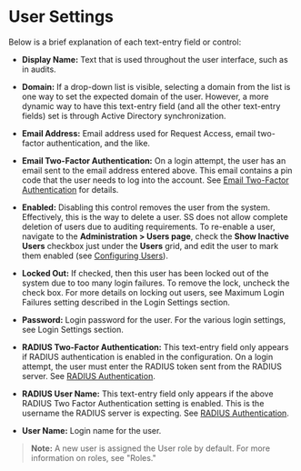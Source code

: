 [title]: # (User Settings)
[tags]: # (Users)
[priority]: # (100)

# User Settings

Below is a brief explanation of each text-entry field or control:

- **Display Name:** Text that is used throughout the user interface, such as in audits.

- **Domain:** If a drop-down list is visible, selecting a domain from the list is one way to set the expected domain of the user. However, a more dynamic way to have this text-entry field (and all the other text-entry fields) set is through Active Directory synchronization.

- **Email Address:** Email address used for Request Access, email two-factor authentication, and the like.

- **Email Two-Factor Authentication:** On a login attempt, the user has an email sent to the email address entered above. This email contains a pin code that the user needs to log into the account. See [Email Two-Factor Authentication](../../application-authentication/two-factor-authentication/email-two-factor-authentication/index.md) for details.

- **Enabled:** Disabling this control removes the user from the system. Effectively, this is the way to delete a user. SS does not allow complete deletion of users due to auditing requirements. To re-enable a user, navigate to the **Administration > Users page**, check the **Show Inactive Users** checkbox just under the **Users** grid, and edit the user to mark them enabled (see [Configuring Users](../configuring-users/index.md)).

- **Locked Out:** If checked, then this user has been locked out of the system due to too many login failures. To remove the lock, uncheck the check box. For more details on locking out users, see Maximum Login Failures setting described in the Login Settings section.

- **Password:** Login password for the user. For the various login settings, see Login Settings section.

- **RADIUS Two-Factor Authentication:** This text-entry field only appears if RADIUS authentication is enabled in the configuration. On a login attempt, the user must enter the RADIUS token sent from the RADIUS server. See [RADIUS Authentication](../../application-authentication/two-factor-authentication/radius-user-authentication/index.md#Radius-Authentication).

- **RADIUS User Name:** This text-entry field only appears if the above RADIUS Two Factor Authentication setting is enabled. This is the username the RADIUS server is expecting. See [RADIUS Authentication](../../application-authentication/two-factor-authentication/radius-user-authentication/index.md#Radius-Authentication).

- **User Name:** Login name for the user.

> **Note:** A new user is assigned the User role by default. For more information on roles, see "Roles."
